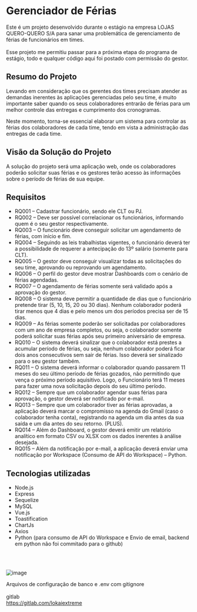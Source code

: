 <h1>Gerenciador de Férias</h1>

<p>Este é um projeto desenvolvido durante o estágio na empresa LOJAS QUERO-QUERO S/A para sanar uma problemática de gerenciamento de férias de funcionários em times.
  <br><br>Esse projeto me permitiu passar para a próxima etapa do programa de estágio, todo e qualquer código aqui foi postado com permissão do gestor.
</p>

<h2>Resumo do Projeto</h2>

<p>Levando em consideração que os gerentes dos times precisam atender as demandas inerentes às aplicações gerenciadas pelo seu time, é muito importante saber quando os seus colaboradores entrarão de férias para um melhor controle das entregas e cumprimento dos cronogramas.</p>

<p>Neste momento, torna-se essencial elaborar um sistema para controlar as férias dos colaboradores de cada time, tendo em vista a administração das entregas de cada time.</p>

<h2>Visão da Solução do Projeto</h2>

<p>A solução do projeto será uma aplicação web, onde os colaboradores poderão solicitar suas férias e os gestores terão acesso às informações sobre o período de férias de sua equipe.</p>

<h2>Requisitos</h2>

<ul>
  <li>RQ001 – Cadastrar funcionário, sendo ele CLT ou PJ.</li>
  <li>RQ002 – Deve ser possível correlacionar os funcionários, informando quem é o seu gestor respectivamente.</li>
  <li>RQ003 – O funcionário deve conseguir solicitar um agendamento de férias, com início e fim.</li>
  <li>RQ004 – Seguindo as leis trabalhistas vigentes, o funcionário deverá ter a possibilidade de requerer a antecipação do 13º salário (somente para CLT).</li>
  <li>RQ005 – O gestor deve conseguir visualizar todas as solicitações do seu time, aprovando ou reprovando um agendamento.</li>
  <li>RQ006 – O perfil do gestor deve mostrar Dashboards com o cenário de férias agendadas.</li>
  <li>RQ007 – O agendamento de férias somente será validado após a aprovação do gestor.</li>
  <li>RQ008 – O sistema deve permitir a quantidade de dias que o funcionário pretende tirar (5, 10, 15, 20 ou 30 dias). Nenhum colaborador poderá tirar menos que 4 dias e pelo menos um dos períodos precisa ser de 15 dias.</li>
  <li>RQ009 – As férias somente poderão ser solicitadas por colaboradores com um ano de empresa completos, ou seja, o colaborador somente poderá solicitar suas férias após seu primeiro aniversário de empresa.</li>
  <li>RQ010 – O sistema deverá sinalizar que o colaborador está prestes a acumular período de férias, ou seja, nenhum colaborador poderá ficar dois anos consecutivos sem sair de férias. Isso deverá ser sinalizado para o seu gestor também.</li>
  <li>RQ011 – O sistema deverá informar o colaborador quando passarem 11 meses do seu último período de férias gozados, não permitindo que vença o próximo período aquisitivo. Logo, o Funcionário terá 11 meses para fazer uma nova solicitação depois do seu último período.</li>
  <li>RQ012 – Sempre que um colaborador agendar suas férias para aprovação, o gestor deverá ser notificado por e-mail.</li>
  <li>RQ013 – Sempre que um colaborador tiver as férias aprovadas, a aplicação deverá marcar o compromisso na agenda do Gmail (caso o colaborador tenha conta), registrando na agenda um dia antes da sua saída e um dia antes do seu retorno. (PLUS).</li>
  <li>RQ014 – Além do Dashboard, o gestor deverá emitir um relatório analítico em formato CSV ou XLSX com os dados inerentes à análise desejada.</li>
  <li>RQ015 – Além da notificação por e-mail, a aplicação deverá enviar uma notificação por Workspace (Consumo de API do Workspace) – Python.</li>
</ul>

<h2>Tecnologias utilizadas</h2>

<ul>
<li>Node.js</li>
<li>Express</li>
<li>Sequelize</li>
<li>MySQL</li>
<li>Vue.js</li>
<li>Toastification</li>
<li>ChartJs</li>
<li>Axios</li>
<li>Python (para consumo de API do Workspace e Envio de email, backend em python não foi commitado para o github)</li>
</ul>
<br>
<br>


![image](https://github.com/IgorSouza4489/GerenciadorFeriasEstagio/assets/63150786/05c46939-6806-4b86-8539-ad262329bff9)


Arquivos de configuração de banco e .env com gitignore<br>
<br>gitlab<br>
https://gitlab.com/lokaiextreme
